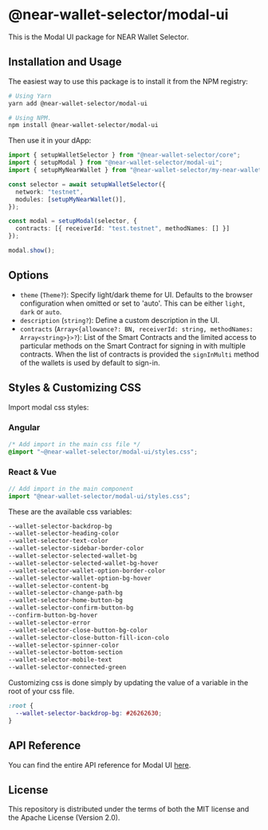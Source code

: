 # @near-wallet-selector/modal-ui

This is the Modal UI package for NEAR Wallet Selector.

## Installation and Usage

The easiest way to use this package is to install it from the NPM registry:

```bash
# Using Yarn
yarn add @near-wallet-selector/modal-ui

# Using NPM.
npm install @near-wallet-selector/modal-ui
```

Then use it in your dApp:

```ts
import { setupWalletSelector } from "@near-wallet-selector/core";
import { setupModal } from "@near-wallet-selector/modal-ui";
import { setupMyNearWallet } from "@near-wallet-selector/my-near-wallet";

const selector = await setupWalletSelector({
  network: "testnet",
  modules: [setupMyNearWallet()],
});

const modal = setupModal(selector, {
  contracts: [{ receiverId: "test.testnet", methodNames: [] }]
});

modal.show();
```

## Options

- `theme` (`Theme?`): Specify light/dark theme for UI. Defaults to the browser configuration when omitted or set to 'auto'. This can be either `light`, `dark` or `auto`.
- `description` (`string?`): Define a custom description in the UI.
- `contracts` (`Array<{allowance?: BN, receiverId: string, methodNames: Array<string>}>?`): List of the Smart Contracts and the limited access to particular methods on the Smart Contract for signing in with multiple contracts. When the list of contracts is provided the `signInMulti` method of the wallets is used by default to sign-in.

## Styles & Customizing CSS

Import modal css styles:

### Angular

```css
/* Add import in the main css file */
@import "~@near-wallet-selector/modal-ui/styles.css";
```

### React & Vue

```ts
// Add import in the main component
import "@near-wallet-selector/modal-ui/styles.css";
```

These are the available css variables:

```css
--wallet-selector-backdrop-bg
--wallet-selector-heading-color
--wallet-selector-text-color
--wallet-selector-sidebar-border-color
--wallet-selector-selected-wallet-bg
--wallet-selector-selected-wallet-bg-hover
--wallet-selector-wallet-option-border-color
--wallet-selector-wallet-option-bg-hover
--wallet-selector-content-bg
--wallet-selector-change-path-bg
--wallet-selector-home-button-bg
--wallet-selector-confirm-button-bg
--confirm-button-bg-hover
--wallet-selector-error
--wallet-selector-close-button-bg-color
--wallet-selector-close-button-fill-icon-colo
--wallet-selector-spinner-color
--wallet-selector-bottom-section
--wallet-selector-mobile-text
--wallet-selector-connected-green
```

Customizing css is done simply by updating the value of a variable in the root of your css file.

```css
:root {
  --wallet-selector-backdrop-bg: #26262630;
}
```

## API Reference

You can find the entire API reference for Modal UI [here](./docs/api/modal.md).

## License

This repository is distributed under the terms of both the MIT license and the Apache License (Version 2.0).
